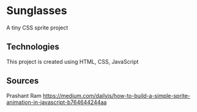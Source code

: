 #  Sunglasses

A tiny CSS sprite project

## Technologies
This project is created using HTML, CSS, JavaScript

## Sources
Prashant Ram https://medium.com/dailyjs/how-to-build-a-simple-sprite-animation-in-javascript-b764644244aa 
